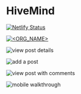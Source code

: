 # HiveMind

[![Netlify Status](https://api.netlify.com/api/v1/badges/ff4ff19c-1c5a-4fb1-acda-907a7b482d41/deploy-status)](https://app.netlify.com/sites/hivemindapp/deploys)

[![<ORG_NAME>](https://circleci.com/gh/hivemindapp/hivemind-frontend.svg?style=shield)](<LINK>)

![view post details](https://user-images.githubusercontent.com/79113236/132572894-231eed2d-ae8b-494a-a680-14b523fa828d.gif)


![add a post](https://user-images.githubusercontent.com/79113236/132572082-57aee67b-9e99-44f2-96d3-aa96f651a69b.gif)

![view post with comments](https://user-images.githubusercontent.com/79113236/132572115-15f7d4ed-4b9d-4291-8e78-3f8d5eddfe9c.gif)

![mobile walkthrough](https://user-images.githubusercontent.com/79113236/132572149-563d4d9a-0121-4348-b396-c5e1555f4b7b.gif)
